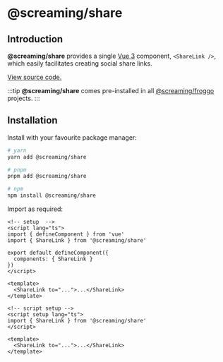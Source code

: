 # @screaming/share

## Introduction

**@screaming/share** provides a single [Vue 3](https://vuejs.org/) component, `<ShareLink />`, which easily facilitates creating social share links.

[View source code.](https://github.com/screamingtools/share)

:::tip
**@screaming/share** comes pre-installed in all [@screaming/froggo](../froggo/index.md) projects.
:::

## Installation

Install with your favourite package manager:

```sh
# yarn
yarn add @screaming/share

# pnpm
pnpm add @screaming/share

# npm
npm install @screaming/share
```

Import as required:

```vue
<!-- setup  -->
<script lang="ts">
import { defineComponent } from 'vue'
import { ShareLink } from '@screaming/share'

export default defineComponent({
  components: { ShareLink }
})
</script>

<template>
  <ShareLink to="...">...</ShareLink>
</template>
```

```vue
<!-- script setup -->
<script setup lang="ts">
import { ShareLink } from '@screaming/share'
</script>

<template>
  <ShareLink to="...">...</ShareLink>
</template>
```
